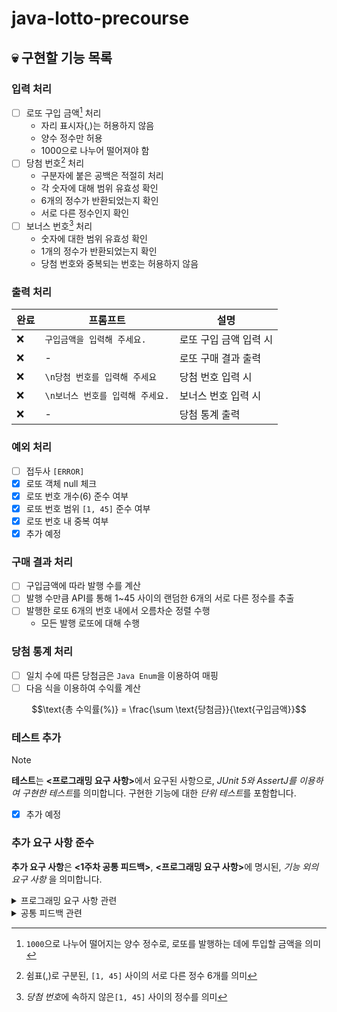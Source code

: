 # java-lotto-precourse

## :skull: 구현할 기능 목록

### 입력 처리

- [ ] 로또 구입 금액[^1] 처리
    - 자리 표시자(,)는 허용하지 않음
    - 양수 정수만 허용
    - 1000으로 나누어 떨어져야 함
- [ ] 당첨 번호[^2] 처리
    - 구분자에 붙은 공백은 적절히 처리
    - 각 숫자에 대해 범위 유효성 확인
    - 6개의 정수가 반환되었는지 확인
    - 서로 다른 정수인지 확인
- [ ] 보너스 번호[^3] 처리
    - 숫자에 대한 범위 유효성 확인
    - 1개의 정수가 반환되었는지 확인
    - 당첨 번호와 중복되는 번호는 허용하지 않음

[^1]: `1000`으로 나누어 떨어지는 양수 정수로, 로또를 발행하는 데에 투입할 금액을 의미
[^2]: 쉼표(,)로 구분된, `[1, 45]` 사이의 서로 다른 정수 6개를 의미
[^3]: *당첨 번호*에 속하지 않은`[1, 45]` 사이의 정수를 의미

### 출력 처리

| 완료  | 프롬프트                 | 설명            |
|-----|----------------------|---------------|
| :x: | `구입금액을 입력해 주세요.`     | 로또 구입 금액 입력 시 |
| :x: | -                    | 로또 구매 결과 출력   |
| :x: | `\n당첨 번호를 입력해 주세요`   | 당첨 번호 입력 시    |
| :x: | `\n보너스 번호를 입력해 주세요.` | 보너스 번호 입력 시   |
| :x: | -                    | 당첨 통계 출력      |

### 예외 처리

- [ ] 접두사 `[ERROR] `
- [x] 로또 객체 null 체크
- [x] 로또 번호 개수(6) 준수 여부
- [x] 로또 번호 범위 `[1, 45]` 준수 여부
- [x] 로또 번호 내 중복 여부
- [x] 추가 예정

### 구매 결과 처리

- [ ] 구입금액에 따라 발행 수를 계산
- [ ] 발행 수만큼 API를 통해 1~45 사이의 랜덤한 6개의 서로 다른 정수를 추출
- [ ] 발행한 로또 6개의 번호 내에서 오름차순 정렬 수행
    - 모든 발행 로또에 대해 수행

### 당첨 통계 처리

- [ ] 일치 수에 따른 당첨금은 `Java Enum`을 이용하여 매핑
- [ ] 다음 식을 이용하여 수익률 계산

```math
\text{총 수익률(%)} = \frac{\sum \text{당첨금}}{\text{구입금액}}
```

### 테스트 추가

> [!NOTE]
> **테스트**는 <b><프로그래밍 요구 사항></b>에서 요구된 사항으로,
> *JUnit 5와 AssertJ를 이용하여 구현한 테스트*를 의미합니다.
> 구현한 기능에 대한 *단위 테스트*를 포함합니다.

- [x] 추가 예정

### 추가 요구 사항 준수

**추가 요구 사항**은 <b><1주차 공통 피드백></b>, <b><프로그래밍 요구 사항></b>에 명시된,
*기능 외의 요구 사항* 을 의미합니다.

<details>

<summary>프로그래밍 요구 사항 관련</summary>

- **<프로그래밍 요구 사항>** 관련
    - [x] JDK 21 사용
    - [x] `System.exit()` 호출 금지
    - 요구 사항에서 명시하지 않은 파일 및 패키지 변경 금지
    - [Java Style Guide](https://github.com/woowacourse/woowacourse-docs/blob/main/styleguide/java)
      준수
    - [ ] indent depth는 2까지 허용
    - [ ] 3항 연산자 금지
    - 함수 또는 메서드
        - [ ] 15라인을 초과하지 않아야 함
        - [ ] 한 가지 일만 잘 하도록 구현
    - [ ] `else`와 `switch` 사용 금지
    - [ ] `Java Enum`을 프로그램에 적용하여 구현
    - [ ] UI 컴포넌트를 제외한 범위에서 구현 기능에 대한 단위 테스트 작성
    - `camp.nextstep.edu.missionutils`에서 제공하는 API를 사용하여 입력 및 랜덤 처리
        - [ ] 입력은 `Console.readLine()` 사용
        - [ ] 랜덤은 `Randoms.pickUniqueNumbersInRange()` 사용
    - `Lotto` 클래스
        - [ ] 제공된 `Lotto` 클래스 사용
        - [ ] `numbers` 이외의 필드(인스턴트 변수) 추가 금지
        - [ ] `numbers`의 접근 제어자 `private` 유지
        - [ ] `Lotto` 패키지 변경 **가능**

</details>

<details>

<summary>공통 피드백 관련</summary>

- **<1주차 공통 피드백>** 관련
    - Git 관련
        - 기본적인 Git 명령어 숙지
        - Git으로 관리할 자원 고려
        - 의미 있는 커밋 메시지
        - 커밋 메시지에 이슈 또는 PR 번호 포함 금지
        - PR 생성 후 닫지 않는다(닫을 필요가 없다)
    - 디버깅 시 `sout` 말고 디버거 사용
    - 코드 작성 관련
        - 이름을 통해 의도 드러내기
        - 축약 금지
        - 코딩 컨벤션의 올바른 공백 준수
        - 의미 있는 공백 라인
        - 스페이스와 탭 중 하나만 사용
        - 의미 없는 주석 금지
        - 코드 포매팅 사용
        - Java 기본 API 적극 활용
        - 배열 대신 컬렉션(`List`, `Set`, `Map`) 사용
- **<2주차 공통 피드백>** 관련
    - README.md 관련
        - 상세히 작성
        - 기능 목록 재검토
        - 기능 목록 지속적 갱신
    - 구현 관련
        - 값을 하드 코딩하지 않음
        - 구현 순서 컨벤션 엄수(상수/클래스변수 - 인스턴스 변수 - 생성자 - 메서드)
        - 변수 이름에 자료형 사용 금지
        - 한 메서드가 한 가지 기능만 담당
    - 테스트 작성 관련
        - 테스트 작성 이유를 본인의 경험 토대로 작성
        - 처음부터 큰 단위의 테스트 만들지 않음

</details>
